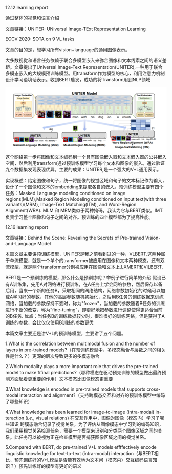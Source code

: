 12.12 learning report

通过整体的视觉和语言介绍

文章链接：UNITER: UNiversal Image-TExt Representation Learning

ECCV 2020: SOTA on 9 VL tasks

文章的目的是，想学习所有vision+language的通用图像表示。

大多数视觉和语言任务依赖于联合多模型嵌入来弥合图像和文本线索之间的语义差距。文章提出了Universal Image-Text Representation(UNITER),一种用于联合多模态嵌入的大规模预训练模型。用transform作为模型的核心，利用注意力机制设计学习语境话表示。收到BERT启发，成功的将Transform用到NLP领域

![image](https://github.com/Peng-1124/PhD-in-multimodal/blob/master/figure/figure1%20of%201215.png)
这个网络第一步将图像和文本编码到一个具有图像嵌入器和文本嵌入器的公共嵌入空间，然后利用transform通过预训练模型学习每个文本和图像的嵌入。通过验证九个数据集发现表现优异。主要的成果：UNITER,是一个强大的V+L通用表示。

实现概述：给定图像和句子，统一将图像的视觉区域和句子的文本标记作为输入，设计了一个图像和文本的embedding来提取各自的嵌入。预训练模型主要有四个任务：Masked Language modeling conditioned on image regions(MLM),Masked Region Modeling conditioned on input text(with three variants)(MRM), Image-Text Matching(ITM), and Word-Region Alignment(WRA). MLM 和 MRM类似于两种掩码，我认为它与BERT类似。IMT负责学习整个图像和句子之间的对齐。预训练的四个模型都为了提高性能。



12.16 learning report

文章链接：Behind the Scene: Revealing the Secrets of Pre-trained Vision-and-Language Model

本篇文章主要讲预训练模型，UNITER是我之前看到过的一种，VLBERT.这两种属于单流模型，就是一个单个的transformer被应用在图像和文本两种模态。还有双流模型，就是两个transformer分别被应用在图像和文本上.LXMERT和ViLBERT.

BERT是一个预训练的模型，那么什么是预训练呢？举例子进行简单的介绍
假设已有A训练集，先用A对网络进行预训练，在A任务上学会网络参数，然后保存以备后用，当来一个新的任务B，采取相同的网络结构，网络参数初始化的时候可以加载A学习好的参数，其他的高层参数随机初始化，之后用B任务的训练数据来训练网络，当加载的参数保持不变时，称为"frozen"，当加载的参数随着B任务的训练进行不断的改变，称为“fine-tuning”，即更好地把参数进行调整使得更适合当前的B任务. 优点：当任务B的训练数据较少时，很难很好的训练网络，但是获得了A训练的参数，会比仅仅使用B训练的参数更优

本篇文章主要还是讲V+L的预训练模型，主要讲了五个问题。

1.What is the correlation between multimodal fusion and the number of layers in pre-trained models?（在预训练模型中，多模态融合与层数之间的相关性是什么？）更深的层次导致更多的多模态融合

2.Which modality plays a more important role that drives the pre-trained model to make fifinal predictions?（哪种模态在驱动预先训练的模型做出最终预测方面起着更重要的作用）文本模态比图像模态更重要

3.What knowledge is encoded in pre-trained models that supports cross-modal interaction and alignment?（支持跨模态交互和对齐的预训练模型中编码了哪些知识）

4.What knowledge has been learned for image-to-image (intra-modal) in-teraction (*i.e.*, visual relations) 在交互作用中，图像对图像（模态内）学习了哪些知识 跨膜态融合记录了视觉关系，为了评估从图像模态中学习到的编码知识，我们采用视觉关系检测任务，需要一个模型来识别和分类两个图像区域之间的关系。此任务可以被视为正在检查模型是否捕获图像区域之间的视觉关系。

5.Compared with BERT, do pre-trained V+L models effffectively encode linguistic knowledge for text-to-text (intra-modal) interaction（与BERT相比，预先训练好的V+L模型是否能有效地为文本间（模态内）交互编码语言知识？）预先训练好的模型有更好的语义
